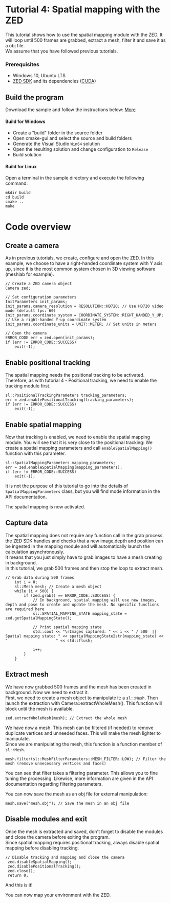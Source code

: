 # Tutorial 4: Spatial mapping with the ZED

This tutorial shows how to use the spatial mapping module with the ZED. It will loop until 500 frames are grabbed, extract a mesh, filter it and save it as a obj file.<br/>
We assume that you have followed previous tutorials.

### Prerequisites

- Windows 10, Ubuntu LTS
- [ZED SDK](https://www.stereolabs.com/developers/) and its dependencies ([CUDA](https://developer.nvidia.com/cuda-downloads))

## Build the program

Download the sample and follow the instructions below: [More](https://www.stereolabs.com/docs/getting-started/application-development/)

#### Build for Windows

- Create a "build" folder in the source folder
- Open cmake-gui and select the source and build folders
- Generate the Visual Studio `Win64` solution
- Open the resulting solution and change configuration to `Release`
- Build solution

#### Build for Linux

Open a terminal in the sample directory and execute the following command:

    mkdir build
    cd build
    cmake ..
    make
	
# Code overview
## Create a camera

As in previous tutorials, we create, configure and open the ZED. In this example, we choose to have a right-handed coordinate system  with Y axis up, since it is the most common system chosen in 3D viewing software (meshlab for example).

```
// Create a ZED camera object
Camera zed;

// Set configuration parameters
InitParameters init_params;
init_params.camera_resolution = RESOLUTION::HD720; // Use HD720 video mode (default fps: 60)
init_params.coordinate_system = COORDINATE_SYSTEM::RIGHT_HANDED_Y_UP; // Use a right-handed Y-up coordinate system
init_params.coordinate_units = UNIT::METER; // Set units in meters

// Open the camera
ERROR_CODE err = zed.open(init_params);
if (err != ERROR_CODE::SUCCESS)
    exit(-1);
```

## Enable positional tracking

The spatial mapping needs the positional tracking to be activated. Therefore, as with tutorial 4 - Positional tracking, we need to enable the tracking module first.


```
sl::PositionalTrackingParameters tracking_parameters;
err = zed.enablePositionalTracking(tracking_parameters);
if (err != ERROR_CODE::SUCCESS)
    exit(-1);
```

## Enable spatial mapping

Now that tracking is enabled, we need to enable the spatial mapping module. You will see that it is very close to the positional tracking: We create a spatial mapping parameters and call `enableSpatialMapping()` function with this parameter.

```
sl::SpatialMappingParameters mapping_parameters;
err = zed.enableSpatialMapping(mapping_parameters);
if (err != ERROR_CODE::SUCCESS)
    exit(-1);
```

It is not the purpose of this tutorial to go into the details of `SpatialMappingParameters` class, but you will find mode information in the API documentation.

The spatial mapping is now activated.

## Capture data

The spatial mapping does not require any function call in the grab process. the ZED SDK handles and checks that a new image,depth and position can be ingested in the mapping module and will automatically launch the calculation asynchronously.<br/>
It means that you just simply have to grab images to have a mesh creating in background.<br/>
In this tutorial, we grab 500 frames and then stop the loop to extract mesh.

```
// Grab data during 500 frames
	int i = 0;
	sl::Mesh mesh; // Create a mesh object
	while (i < 500) {
		if (zed.grab() == ERROR_CODE::SUCCESS) {
			// In background, spatial mapping will use new images, depth and pose to create and update the mesh. No specific functions are required here
			sl::SPATIAL_MAPPING_STATE mapping_state = zed.getSpatialMappingState();

			// Print spatial mapping state
			std::cout << "\rImages captured: " << i << " / 500  ||  Spatial mapping state: " << spatialMappingState2str(mapping_state) << "                     " << std::flush;

			i++;
		}
	}
```

## Extract mesh

We have now grabbed 500 frames and the mesh has been created in background. Now we need to extract it.<br/>
First, we need to create a mesh object to manipulate it: a `sl::Mesh`. Then launch the extraction with Camera::extractWholeMesh(). This function will block until the mesh is available.

```
zed.extractWholeMesh(mesh); // Extract the whole mesh
```

We have now a mesh. This mesh can be filtered (if needed) to remove duplicate vertices and unneeded faces. This will make the mesh lighter to manipulate.<br/>
Since we are manipulating the mesh, this function is a function member of `sl::Mesh`.<br/>

```
mesh.filter(sl::MeshFilterParameters::MESH_FILTER::LOW); // Filter the mesh (remove unnecessary vertices and faces)
 ```

You can see that filter takes a filtering parameter. This allows you to fine tuning the processing. Likewise, more information are given in the API documentation regarding filtering parameters.


You can now save the mesh as an obj file for external manipulation:

```
mesh.save("mesh.obj"); // Save the mesh in an obj file
```

## Disable modules and exit

Once the mesh is extracted and saved, don't forget to disable the modules and close the camera before exiting the program.<br/>
Since spatial mapping requires positional tracking, always disable spatial mapping before disabling tracking.

```
// Disable tracking and mapping and close the camera
 zed.disableSpatialMapping();
 zed.disablePositionalTracking();
 zed.close();
 return 0;
```

And this is it!<br/>

You can now map your environment with the ZED.
